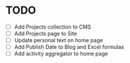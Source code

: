 # TODO

- [ ] Add Projects collection to CMS
- [ ] Add Projects page to Site
- [ ] Update personal text on home page
- [ ] Add Publish Date to Blog and Excel formulas
- [ ] Add activity aggregator to home page